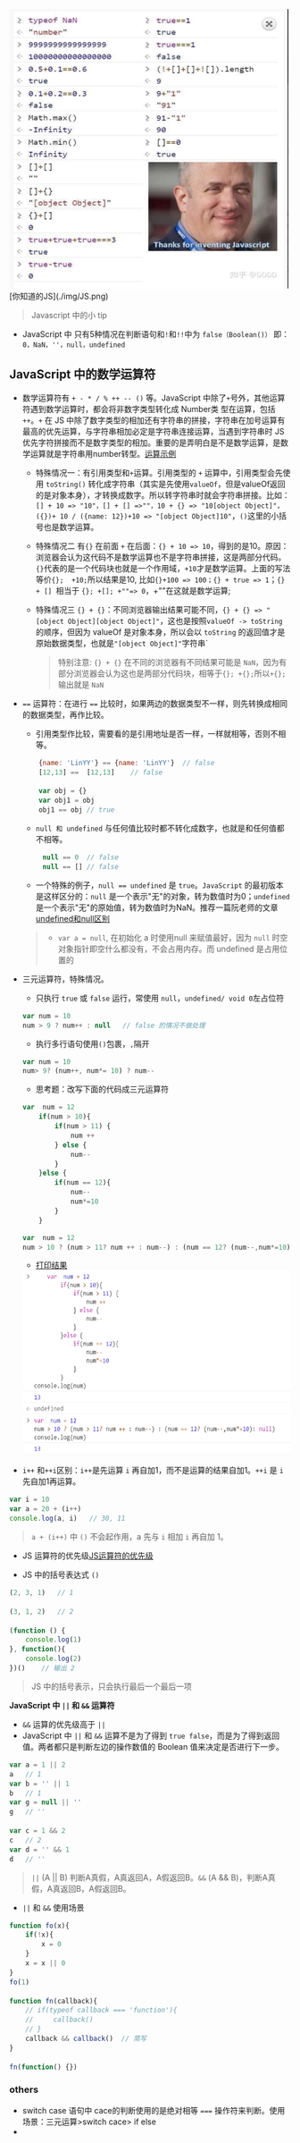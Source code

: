 <img src="https://github.com/lurenacm/againJS/blob/main/js/base/img/JS.png" width="500px" height="500px">
 [你知道的JS](./img/JS.png)

> Javascript 中的小 tip
* JavaScript 中 只有5种情况在判断语句和`!`和`!!`中为 `false（Boolean()）`  即：`0，NaN，''，null，undefined`


## JavaScript 中的数学运算符
* 数学运算符有 `+ - * / % ++ -- ()` 等。JavaScript 中除了`+`号外，其他运算符遇到数学运算时，都会将非数字类型转化成 Number类
型在运算，包括 `++`。`+` 在 JS 中除了数字类型的相加还有字符串的拼接，字符串在加号运算有最高的优先运算，与字符串相加必定是字符串连接运算，当遇到字符串时 JS 优先字符拼接而不是数字类型的相加。重要的是弄明白是不是数学运算，是数学运算就是字符串用number转型。[运算示例](./img/数学运算符.jpg)
  - 特殊情况一：有引用类型和`+`运算。引用类型的 `+` 运算中，引用类型会先使用 `toString()` 转化成字符串（其实是先使用`valueOf`，但是valueOf返回的是对象本身），才转换成数字。所以转字符串时就会字符串拼接。比如：`[] + 10 => "10"，[] + [] =>""，10 + {} => "10[object Object]"，({})+ 10 / ({name: 12})+10 => "[object Object]10"`，`()`这里的小括号也是数学运算。

  - 特殊情况二 有`{}` 在前面 `+` 在后面：`{} + 10 => 10`，得到的是10。原因：浏览器会认为这代码不是数学运算也不是字符串拼接，这是两部分代码。`{}`代表的是一个代码块也就是一个作用域，`+10`才是数学运算。上面的写法等价`{};  +10;`所以结果是10, 比如`{}+100 => 100；{} + true => 1`；`{} + [] `相当于 `{}; +[]; +""=> 0`，+""在这就是数学运算; 
 
  - 特殊情况三 `{} + {}`：不同浏览器输出结果可能不同，`{} + {} => "[object Object][object Object]"`，这也是按照`valueOf -> toString` 的顺序，但因为 valueOf 是对象本身，所以会以 `toString` 的返回值才是原始数据类型，也就是`"[object Object]"`字符串`
     > 特别注意: `{} + {}` 在不同的浏览器有不同结果可能是 `NaN`，因为有部分浏览器会认为这也是两部分代码块，相等于`{}; +{};`所以`+{};`输出就是 `NaN`

* `==` 运算符：在进行 `==` 比较时，如果两边的数据类型不一样，则先转换成相同的数据类型，再作比较。
   - 引用类型作比较，需要看的是引用地址是否一样，一样就相等，否则不相等。
    ``` js
        {name: 'LinYY'} == {name: 'LinYY'}  // false
        [12,13] ==  [12,13]    // false

        var obj = {}
        var obj1 = obj
        obj1 == obj // true
    ```
   - `null 和 undefined` 与任何值比较时都不转化成数字，也就是和任何值都不相等。
   ``` js
        null == 0  // false
        null == [] // false
   ```
   - 一个特殊的例子，`null == undefined` 是 `true`。`JavaScript` 的最初版本是这样区分的：`null` 是一个表示"无"的对象，转为数值时为0；`undefined` 是一个表示"无"的原始值，转为数值时为NaN。推荐一篇阮老师的文章[undefined和null区别](https://www.ruanyifeng.com/blog/2014/03/undefined-vs-null.html)
   > - `var a = null`, 在初始化 a 时使用null 来赋值最好，因为 `null` 时空对象指针即空什么都没有，不会占用内存。而 undefined 是占用位置的
* 三元运算符，特殊情况。
    - 只执行 `true` 或 `false` 运行，常使用 `null`，`undefined/ void 0`左占位符
    ``` js
    var num = 10
    num > 9 ? num++ : null   // false 的情况不做处理
    ```
    - 执行多行语句使用`()`包裹，`,`隔开
    ``` js
    var num = 10
    num> 9? (num++, num*= 10) ? num--
    ```
    - 思考题：改写下面的代码成三元运算符
    ``` js
    var  num = 12
        if(num > 10){
            if(num > 11) {
                num ++
            } else {
                num--
            }
        }else {
            if(num == 12){
                num--
                num*=10
            }
        }
    ```
    ``` js
    var  num = 12
    num > 10 ? (num > 11? num ++ : num--) : (num == 12? (num--,num*=10): null)
    ``` 
    - [打印结果](./img/三元运算.jpg)
    
    <img src="https://github.com/lurenacm/againJS/blob/main/js/base/img/%E4%B8%89%E5%85%83%E8%BF%90%E7%AE%97.jpg" width="550px" height="330px">
* `i++` 和`++i`区别：`i++`是先运算 `i` 再自加1，而不是运算的结果自加1。`++i` 是 `i` 先自加1再运算。
``` js
var i = 10
var a = 20 + (i++)
console.log(a, i)   // 30, 11
```
> `a + (i++)` 中 `()` 不会起作用，a 先与 ` i ` 相加 `i` 再自加 1。
* JS 运算符的优先级[JS运算符的优先级](https://developer.mozilla.org/zh-CN/docs/Web/JavaScript/Reference/Operators/Operator_Precedence)

* JS 中的括号表达式 `()`
``` js
(2, 3, 1)   // 1

(3, 1, 2)   // 2

(function () {
    console.log(1)
}, function(){
    console.log(2)
})()    // 输出 2
```
> JS 中的括号表示，只会执行最后一个最后一项

__JavaScript 中 `||` 和 `&&` 运算符__
*  `&&` 运算的优先级高于 `||`
* JavaScript 中 `||` 和 `&&` 运算不是为了得到 `true false`，而是为了得到返回值。两者都只是判断左边的操作数值的 Boolean 值来决定是否进行下一步。
``` js
var a = 1 || 2
a   // 1
var b = '' || 1
b   // 1
var g = null || ''
g   // ''

var c = 1 && 2
c   // 2
var d = '' && 1
d   // ''
```
>`||` (A || B) 判断A真假，A真返回A，A假返回B。`&&` (A && B)，判断A真假，A真返回B，A假返回B。
* `||` 和 `&&` 使用场景
``` js
function fo(x){
    if(!x){
        x = 0
    }
    x = x || 0
}
fo(1)

function fn(callback){
    // if(typeof callback === 'function'){
    //     callback()
    // }
    callback && callback()  // 简写
}

fn(function() {})
```


### others
* switch case 语句中 cace的判断使用的是绝对相等 `===` 操作符来判断。使用场景：三元运算>switch cace> if else
* 
